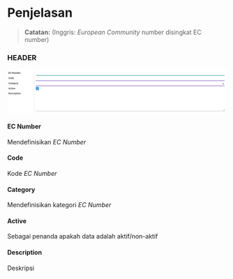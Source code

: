 # Penjelasan
> **Catatan:** (Inggris: *European Community* number disingkat EC number)

### <a name="bagian-header">HEADER</a>

![](../../img/ec-number/form.png)

#### <a name="field-name">EC Number</a>

Mendefinisikan *EC Number*

#### <a name="field-code">Code</a>

Kode *EC Number*

#### <a name="field-category-id">Category</a>

Mendefinisikan kategori *EC Number*

#### <a name="field-active">Active</a>

Sebagai penanda apakah data adalah aktif/non-aktif

#### <a name="field-description">Description</a>

Deskripsi
